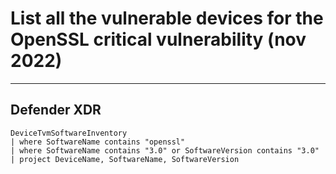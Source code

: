 # List all the vulnerable devices for the OpenSSL critical vulnerability (nov 2022)
----
## Defender XDR
```
DeviceTvmSoftwareInventory
| where SoftwareName contains "openssl"
| where SoftwareName contains "3.0" or SoftwareVersion contains "3.0"
| project DeviceName, SoftwareName, SoftwareVersion
```

